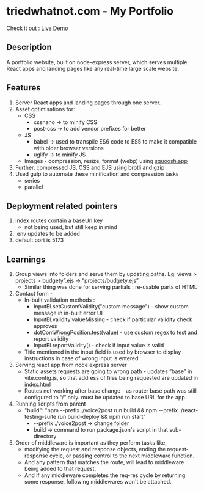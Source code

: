 # triedwhatnot.com - My Portfolio
Check it out : [Live Demo](https://triedwhatnot.com)


## Description
A portfolio website, built on node-express server, which serves multiple React apps and landing pages like any real-time large scale website.


## Features
1. Server React apps and landing pages through one server.
2. Asset optimisations for:
    - CSS
        - cssnano -> to minify CSS
        - post-css -> to add vendor prefixes for better  
    - JS
        - babel -> used to transpile ES6 code to ES5 to make it compatible with older browser versions
        - uglify -> to minify JS
    - Images - compression, resize, format (webp) using [squoosh.app](https://squoosh.app/)
3. Further, compressed JS, CSS and EJS using brotli and gzip
4. Used gulp to automate these minification and compression tasks
    - series
    - parallel



## Deployment related pointers
1. index routes contain a baseUrl key
    - not being used, but still keep in mind
2. .env updates to be added
3. default port is 5173


## Learnings
1. Group views into folders and serve them by updating paths. Eg: views > projects > budgety”.ejs -> “projects/budgety.ejs”
    - Similar thing was done for serving partials : re-usable parts of HTML
2. Contact form - 
    - In-built validation methods : 
        - InputEl.setCustomValidity("custom message") - show custom message in in-built error UI
        - InputEl.validity.valueMissing - check if particular validity check approves
        - dotComWrongPosition.test(value) - use custom regex to test and report validity
        - InputEl.reportValidity() - check if input value is valid
    - Title mentioned in the input field is used by browser to display instructions in case of wrong input is entered
3. Serving react app from node express server
    - Static assets requests are going to wrong path - updates “base” in vite.config.js, so that address of files being requested are updated in index.html
    - Routes not working after base change - as router base path was still configured to “/” only. must be updated to base URL for the app.
4. Running scripts from parent
    - "build": "npm --prefix ./voice2post run build && npm --prefix ./react-testing-suite run build-deploy && npm run start"
        - --prefix ./voice2post -> change folder
        - build -> command to run package.json's script in that sub-directory
5. Order of middleware is important as they perform tasks like, 
    - modifying the request and response objects, ending the request-response cycle, or passing control to the next middleware function.  
    - And any pattern that matches the route, will lead to middleware being added to that request. 
    - And if any middleware completes the req-res cycle by returning some response, following middlewares won't be attached.
